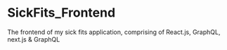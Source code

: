 # SickFits_Frontend
The frontend of my sick fits application, comprising of React.js, GraphQL, next.js &amp; GraphQL
